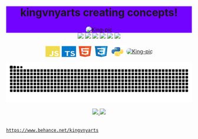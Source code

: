 <div style="background:rgb(114, 3, 255);" align="center">
  <h1>kingvnyarts creating concepts!</h1>
    <img align="center" alt="King-pic" height="500" style="border-radius:50px;" src="https://mir-s3-cdn-cf.behance.net/project_modules/disp/9ffd7b135140567.61e26e8dae88b.png?width=676&height=676">
</div>
<div align="center"> 
  <a href="https://www.youtube.com/channel/UCH3v7ieAodLfcis7FYWl1ww" target="_blank"><img src="https://img.shields.io/badge/YouTube-c400ff?style=for-the-badge&logo=youtube&logoColor=white" target="_blank"></a>
  <a href="https://instagram.com/kingvnyarts" target="_blank"><img src="https://img.shields.io/badge/-Instagram-c400ff?style=for-the-badge&logo=instagram&logoColor=white" target="_blank"></a>
 	<a href="https://www.twitch.tv/kingvnyarts" target="_blank"><img src="https://img.shields.io/badge/Twitch-c400ff?style=for-the-badge&logo=twitch&logoColor=white" target="_blank"></a>
 <a href="https://www.behance.net/kingvnyarts" target="_blank"><img src="https://img.shields.io/badge/Behance-c400ff?style=for-the-badge&logo=behance&logoColor=white" target="_blank"></a> 
  <a href = "mailto:kingvnyarts@gmail.com"><img src="https://img.shields.io/badge/-Gmail-c400ff?style=for-the-badge&logo=gmail&logoColor=white" target="_blank"></a>
  <a href="https://www.linkedin.com/in/kingvnyarts" target="_blank"><img src="https://img.shields.io/badge/-LinkedIn-c400ff?style=for-the-badge&logo=linkedin&logoColor=white" target="_blank"></a>  
</div>
<div style="display: inline_block" align="center"><br>
  <img align="center" alt="King-Js" height="30" width="40" src="https://raw.githubusercontent.com/devicons/devicon/master/icons/javascript/javascript-plain.svg">
  <img align="center" alt="king-Ts" height="30" width="40" src="https://raw.githubusercontent.com/devicons/devicon/master/icons/typescript/typescript-plain.svg">
  <img align="center" alt="King-HTML" height="30" width="40" src="https://raw.githubusercontent.com/devicons/devicon/master/icons/html5/html5-original.svg">
  <img align="center" alt="King-CSS" height="30" width="40" src="https://raw.githubusercontent.com/devicons/devicon/master/icons/css3/css3-original.svg">
  <img align="center" alt="King-Python" height="30" width="40" src="https://raw.githubusercontent.com/devicons/devicon/master/icons/python/python-original.svg">
  <a href="https://www.kingvnyarts.site" target="_blank"><img align="center" alt="King-pic" height="30" style="border-radius:50px;" src="https://mir-s3-cdn-cf.behance.net/project_modules/disp/e8cf2d128235509.6152417a96e69.png?width=76&height=76"></a> 
  
  ![Snake animation](https://github.com/kingvnyarts/kingvnyarts/blob/main/snake.svg)
  
</div>

<div align="center">
  <a href="https://github.com/kingvnyarts">
  <img height="180em" src="https://github-readme-stats.vercel.app/api?username=kingvnyarts&show_icons=true&theme=tokyonight&include_all_commits=true&count_private=true"/>
  <img height="120em" src="https://github-readme-stats.vercel.app/api/top-langs/?username=kingvnyarts&layout=compact&langs_count=7&theme=tokyonight"/>
</div>

<div style="display: inline_block"><br>
  
    https://www.behance.net/kingvnyarts
  
</div>

